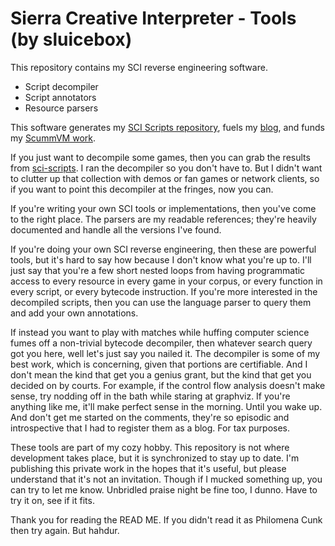 # Sierra Creative Interpreter - Tools (by sluicebox)

This repository contains my SCI reverse engineering software.

- Script decompiler
- Script annotators
- Resource parsers

This software generates my [SCI Scripts repository](https://github.com/sluicebox/sci-scripts), fuels my [blog](https://www.benshoof.org/blog/), and funds my [ScummVM work](https://github.com/scummvm/scummvm/commits?author=sluicebox&path=engines/sci).

If you just want to decompile some games, then you can grab the results from [sci-scripts](https://github.com/sluicebox/sci-scripts). I ran the decompiler so you don't have to. But I didn't want to clutter up that collection with demos or fan games or network clients, so if you want to point this decompiler at the fringes, now you can.

If you're writing your own SCI tools or implementations, then you've come to the right place. The parsers are my readable references; they're heavily documented and handle all the versions I've found.

If you're doing your own SCI reverse engineering, then these are powerful tools, but it's hard to say how because I don't know what you're up to. I'll just say that you're a few short nested loops from having programmatic access to every resource in every game in your corpus, or every function in every script, or every bytecode instruction. If you're more interested in the decompiled scripts, then you can use the language parser to query them and add your own annotations.

If instead you want to play with matches while huffing computer science fumes off a non-trivial bytecode decompiler, then whatever search query got you here, well let's just say you nailed it. The decompiler is some of my best work, which is concerning, given that portions are certifiable. And I don't mean the kind that get you a genius grant, but the kind that get you decided on by courts. For example, if the control flow analysis doesn't make sense, try nodding off in the bath while staring at graphviz. If you're anything like me, it'll make perfect sense in the morning. Until you wake up. And don't get me started on the comments, they're so episodic and introspective that I had to register them as a blog. For tax purposes.

These tools are part of my cozy hobby. This repository is not where development takes place, but it is synchronized to stay up to date. I'm publishing this private work in the hopes that it's useful, but please understand that it's not an invitation. Though if I mucked something up, you can try to let me know. Unbridled praise night be fine too, I dunno. Have to try it on, see if it fits.

Thank you for reading the READ ME. If you didn't read it as Philomena Cunk then try again. But hahdur.
